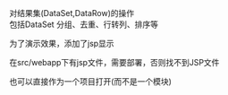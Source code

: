 对结果集(DataSet,DataRow)的操作  
包括DataSet 分组、去重、行转列、排序等

为了演示效果，添加了jsp显示



在src/webapp下有jsp文件，需要部署，否则找不到JSP文件

也可以直接作为一个项目打开(而不是一个模块)